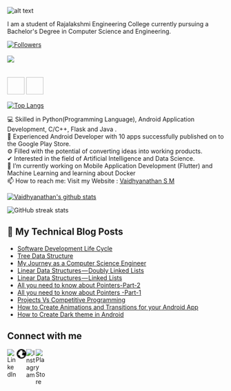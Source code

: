 <!--
**smv1999/smv1999** is a ✨ _special_ ✨ repository because its `README.md` (this file) appears on your GitHub profile.
-->

 ![alt text](https://raw.githubusercontent.com/smv1999/smv1999/master/banner_image.jpg)
 

I am a student of Rajalakshmi Engineering College currently pursuing a Bachelor's Degree in Computer Science and Engineering.

[![Followers](https://img.shields.io/github/followers/smv1999?style=social)](https://github.com/smv1999/followers) <br><br>
![](https://komarev.com/ghpvc/?username=smv1999) <br><br>

<p align="left">
 <img height="40" width="40 src="https://raw.githubusercontent.com/github/explore/80688e429a7d4ef2fca1e82350fe8e3517d3494d/topics/android/android.png" />
 <img height="40" width="40 src="https://raw.githubusercontent.com/github/explore/80688e429a7d4ef2fca1e82350fe8e3517d3494d/topics/python/python.png" />
 </p>


[![Top Langs](https://github-readme-stats.vercel.app/api/top-langs/?username=smv1999&langs_count=8&layout=compact)](https://github.com/smv1999/github-readme-stats)



💻 Skilled in Python(Programming Language), Android Application Development, C/C++, Flask and Java .\
📱 Experienced Android Developer with 10 apps successfully published on to the Google Play Store.\
⚙️ Filled with the potential of converting ideas into working products.\
✔ Interested in the field of Artificial Intelligence and Data Science.\
🔭 I’m currently working on Mobile Application Development (Flutter) and Machine Learning and learning about Docker\
📫 How to reach me: Visit my Website : <a href="http://vaidhyanathansm.tech/">Vaidhyanathan S M</a>


[![Vaidhyanathan's github stats](https://github-readme-stats.vercel.app/api?username=smv1999&show_icons=true&theme=tokyonight&count_private=true)](https://github.com/smv1999/github-readme-stats)

![GitHub streak stats](https://github-readme-streak-stats.herokuapp.com/?user=smv1999)  


## 📝 My Technical Blog Posts
<!-- BLOG-POST-LIST:START -->
- [Software Development Life Cycle](https://medium.com/nerd-for-tech/software-development-life-cycle-cde7f069d5f3?source=rss-c38e7450a841------2)
- [Tree Data Structure](https://medium.com/nerd-for-tech/tree-data-structure-ce938cf157e?source=rss-c38e7450a841------2)
- [My Journey as a Computer Science Engineer](https://medium.com/fnplus/my-journey-as-a-computer-science-engineer-79348d3b6a22?source=rss-c38e7450a841------2)
- [Linear Data Structures — Doubly Linked Lists](https://medium.com/nerd-for-tech/linear-data-structures-doubly-linked-lists-4d50d68435b0?source=rss-c38e7450a841------2)
- [Linear Data Structures — Linked Lists](https://medium.com/nerd-for-tech/linear-data-structures-linked-lists-726fd0718a0?source=rss-c38e7450a841------2)
- [All you need to know about Pointers-Part-2](https://medium.com/@vaidhyanathansm/all-you-need-to-know-about-pointers-part-2-b6153ed93fe?source=rss-c38e7450a841------2)
- [All you need to know about Pointers -Part-1](https://medium.com/@vaidhyanathansm/all-you-need-to-know-about-pointers-part-1-1470d2d24d78?source=rss-c38e7450a841------2)
- [Projects Vs Competitive Programming](https://medium.com/nerd-for-tech/projects-vs-competitive-programming-f0c997486aeb?source=rss-c38e7450a841------2)
- [How to Create Animations and Transitions for your Android App](https://medium.com/nerd-for-tech/how-to-create-animations-and-transitions-for-your-android-app-2bdd31e533a3?source=rss-c38e7450a841------2)
- [How to Create Dark theme in Android](https://medium.com/nerd-for-tech/how-to-create-dark-theme-in-android-55a84c9a3caa?source=rss-c38e7450a841------2)
<!-- BLOG-POST-LIST:END -->

## Connect with me
[<img align="left" alt="LinkedIn" width="22px" src="https://cdn.jsdelivr.net/npm/simple-icons@v3/icons/linkedin.svg" />][linkedin]
[<img align="left" alt=".com" width="22px" src="https://raw.githubusercontent.com/iconic/open-iconic/master/svg/globe.svg" />][website]
[<img align="left" alt="Instagram" width="22px" src="https://cdn.jsdelivr.net/npm/simple-icons@v3/icons/instagram.svg" />][instagram]
[<img align="left" alt="Play Store" width="22px" src="https://cdn.jsdelivr.net/npm/simple-icons@v3/icons/googleplay.svg" />][playstore]

[linkedin]: https://www.linkedin.com/in/vaidhyanathansm/
[website]: http://smv1999.github.io/
[instagram]: https://www.instagram.com/vaidhyanathan.sm/
[playstore]: https://play.google.com/store/apps/developer?id=Programmers+Gateway


